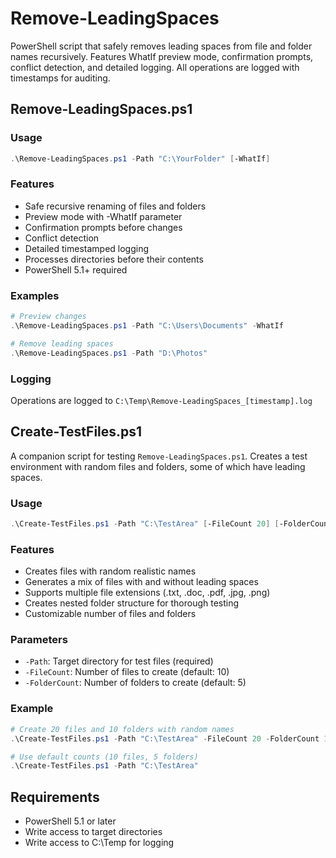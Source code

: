 # Remove-LeadingSpaces

PowerShell script that safely removes leading spaces from file and folder names recursively. Features WhatIf preview mode, confirmation prompts, conflict detection, and detailed logging. All operations are logged with timestamps for auditing.

## Remove-LeadingSpaces.ps1

### Usage

```powershell
.\Remove-LeadingSpaces.ps1 -Path "C:\YourFolder" [-WhatIf]
```

### Features

- Safe recursive renaming of files and folders
- Preview mode with -WhatIf parameter
- Confirmation prompts before changes
- Conflict detection
- Detailed timestamped logging
- Processes directories before their contents
- PowerShell 5.1+ required

### Examples

```powershell
# Preview changes
.\Remove-LeadingSpaces.ps1 -Path "C:\Users\Documents" -WhatIf

# Remove leading spaces
.\Remove-LeadingSpaces.ps1 -Path "D:\Photos"
```

### Logging

Operations are logged to `C:\Temp\Remove-LeadingSpaces_[timestamp].log`

## Create-TestFiles.ps1

A companion script for testing `Remove-LeadingSpaces.ps1`. Creates a test environment with random files and folders, some of which have leading spaces.

### Usage

```powershell
.\Create-TestFiles.ps1 -Path "C:\TestArea" [-FileCount 20] [-FolderCount 10]
```

### Features

- Creates files with random realistic names
- Generates a mix of files with and without leading spaces
- Supports multiple file extensions (.txt, .doc, .pdf, .jpg, .png)
- Creates nested folder structure for thorough testing
- Customizable number of files and folders

### Parameters

- `-Path`: Target directory for test files (required)
- `-FileCount`: Number of files to create (default: 10)
- `-FolderCount`: Number of folders to create (default: 5)

### Example

```powershell
# Create 20 files and 10 folders with random names
.\Create-TestFiles.ps1 -Path "C:\TestArea" -FileCount 20 -FolderCount 10

# Use default counts (10 files, 5 folders)
.\Create-TestFiles.ps1 -Path "C:\TestArea"
```

## Requirements

- PowerShell 5.1 or later
- Write access to target directories
- Write access to C:\Temp for logging